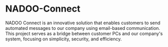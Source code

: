 # NADOO-Connect
NADOO Connect is an innovative solution that enables customers to send automated messages to our company using email-based communication. This project serves as a bridge between customer PCs and our company's system, focusing on simplicity, security, and efficiency.
